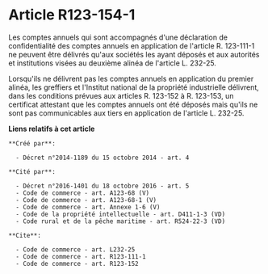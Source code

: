 # Article R123-154-1

Les comptes annuels qui sont accompagnés d'une déclaration de confidentialité des comptes annuels en application de l'article
R. 123-111-1 ne peuvent être délivrés qu'aux sociétés les ayant déposés et aux autorités et institutions visées au deuxième
alinéa de l'article L. 232-25. 

Lorsqu'ils ne délivrent pas les comptes annuels en application du premier alinéa, les greffiers et l'Institut national de la
propriété industrielle délivrent, dans les conditions prévues aux articles R. 123-152 à R. 123-153, un certificat attestant
que les comptes annuels ont été déposés mais qu'ils ne sont pas communicables aux tiers en application de l'article L.
232-25.

**Liens relatifs à cet article**

	**Créé par**:

	  - Décret n°2014-1189 du 15 octobre 2014 - art. 4

	**Cité par**:

	  - Décret n°2016-1401 du 18 octobre 2016 - art. 5
	  - Code de commerce - art. A123-68 (V)
	  - Code de commerce - art. A123-68-1 (V)
	  - Code de commerce - art. Annexe 1-6 (V)
	  - Code de la propriété intellectuelle - art. D411-1-3 (VD)
	  - Code rural et de la pêche maritime - art. R524-22-3 (VD)

	**Cite**:

	  - Code de commerce - art. L232-25
	  - Code de commerce - art. R123-111-1
	  - Code de commerce - art. R123-152
